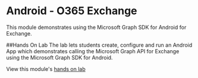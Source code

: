 Android - O365 Exchange
====================================================

This module demonstrates using the Microsoft Graph SDK for Android for Exchange.

##Hands On Lab
The lab lets students create, configure and run an Android App which 
demonstrates calling the Microsoft Graph API for Exchange using the Microsoft Graph SDK for Android.

View this module's [hands on lab](hands-on-lab.md)
